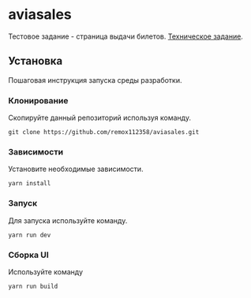 # aviasales
Тестовое задание - страница выдачи билетов.
[Техническое задание](https://github.com/KosyanMedia/test-tasks/tree/master/aviasales_frontend).

## Установка
Пошаговая инструкция запуска среды разработки.

### Клонирование
Скопируйте данный репозиторий используя команду.
```
git clone https://github.com/remox112358/aviasales.git
```

### Зависимости
Установите необходимые зависимости.
```
yarn install
```

### Запуск
Для запуска используйте команду.
```
yarn run dev
```

### Сборка UI
Используйте команду
```
yarn run build
```